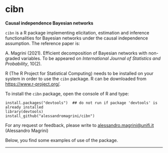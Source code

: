 # cibn
__Causal independence Bayesian networks__

`cibn` is a R package implementing elicitation, estimation and inference functionalities for Bayesian networks under the causal independence assumption.
The reference paper is:

A. Magrini (2021). Efficient decomposition of Bayesian networks with non-graded variables. To be appeared on _International Journal of Statistics and Probability_, 10(2).


R (The R Project for Statistical Computing) needs to be installed on your system in order
to use the `cibn` package. R can be downloaded from https://www.r-project.org/.

To install the `cibn` package, open the console of R and type:
```
install.packages("devtools")  ## do not run if package 'devtools' is already installed
library(devtools)
install_github("alessandromagrini/cibn")
```

For any request or feedback, please write to <alessandro.magrini@unifi.it> (Alessandro Magrini)

Below, you find some examples of use of the package.
_________________________________________________________________

